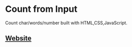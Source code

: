 # Count from Input
Count char/words/number built with HTML,CSS,JavaScript.

## [Website](https://gauravsinghdev.github.io/Count-char-words-number/)
